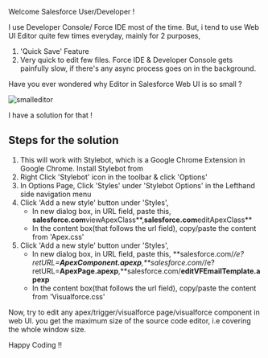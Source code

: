 Welcome Salesforce User/Developer !

I use Developer Console/ Force IDE most of the time. But, i tend to use Web UI Editor quite few times everyday, mainly for 2 purposes,
 1. 'Quick Save' Feature
 2. Very quick to edit few files. 
    Force IDE & Developer Console gets painfully slow, if there's any async process goes on in the background.
	
Have you ever wondered why Editor in Salesforce Web UI is so small ?

![smalleditor](https://cloud.githubusercontent.com/assets/4547493/18382688/0093fd86-767a-11e6-86c1-a290ae043b0e.JPG)
	
I have a solution for that !

Steps for the solution
----------------------
1. This will work with Stylebot, which is a Google Chrome Extension in Google Chrome.
   Install Stylebot from <url>
2. Right Click 'Stylebot' icon in the toolbar & click 'Options'
3. In Options Page, Click 'Styles' under 'Stylebot Options' in the Lefthand side navigation menu
4. Click 'Add a new style' button under 'Styles',
    * In new dialog box, in URL field, paste this,
	       **salesforce.com**viewApexClass**,**salesforce.com**editApexClass**
    * In the content box(that follows the url field), copy/paste the content from 'Apex.css'
5. Click 'Add a new style' button under 'Styles',
    * In new dialog box, in URL field, paste this,
	       **salesforce.com/*/e?retURL=**ApexComponent.apexp**,**salesforce.com/*/e?retURL=**ApexPage.apexp**,**salesforce.com/**editVFEmailTemplate.apexp**
    * In the content box(that follows the url field), copy/paste the content from 'Visualforce.css'	

Now, try to edit any apex/trigger/visualforce page/visualforce component in web UI.
you get the maximum size of the source code editor, i.e covering the whole window size.

Happy Coding !!
